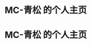 # MC-青松 的个人主页
# MC-青松 的个人主页
<body background="background.jpg"
style=" background-repeat:no-repeat ;
background-size:100% 100%;
background-attachment: fixed;"
>
